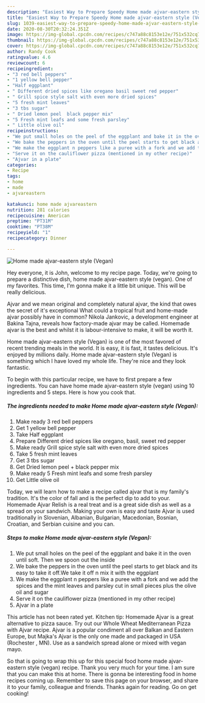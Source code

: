 ```yaml
---
description: "Easiest Way to Prepare Speedy Home made ajvar-eastern style (Vegan)"
title: "Easiest Way to Prepare Speedy Home made ajvar-eastern style (Vegan)"
slug: 1039-easiest-way-to-prepare-speedy-home-made-ajvar-eastern-style-vegan
date: 2020-08-30T20:32:24.351Z
image: https://img-global.cpcdn.com/recipes/c747a88c8153e12e/751x532cq70/home-made-ajvar-eastern-style-vegan-recipe-main-photo.jpg
thumbnail: https://img-global.cpcdn.com/recipes/c747a88c8153e12e/751x532cq70/home-made-ajvar-eastern-style-vegan-recipe-main-photo.jpg
cover: https://img-global.cpcdn.com/recipes/c747a88c8153e12e/751x532cq70/home-made-ajvar-eastern-style-vegan-recipe-main-photo.jpg
author: Randy Cook
ratingvalue: 4.6
reviewcount: 6
recipeingredient:
- "3 red bell peppers"
- "1 yellow bell pepper"
- "Half eggplant"
- " Different dried spices like oregano basil sweet red pepper"
- " Grill spice style salt with even more dried spices"
- "5 fresh mint leaves"
- "3 tbs sugar"
- " Dried lemon peel  black pepper mix"
- "5 Fresh mint leafs and some fresh parsley"
- " Little olive oil"
recipeinstructions:
- "We put small holes on the peel of the eggplant and bake it in the oven until soft. Then we spoon out the inside"
- "We bake the peppers in the oven until the peel starts to get black and its easy to take it off.We take it off n mix it with the eggplant"
- "We make the eggplant n peppers like a puree with a fork and we add the spices and the mint leaves and parsley cut in small pieces plus the olive oil and sugar"
- "Serve it on the cauliflower pizza (mentioned in my other recipe)"
- "Ajvar in a plate"
categories:
- Recipe
tags:
- home
- made
- ajvareastern

katakunci: home made ajvareastern 
nutrition: 281 calories
recipecuisine: American
preptime: "PT31M"
cooktime: "PT38M"
recipeyield: "1"
recipecategory: Dinner

---
```



![Home made ajvar-eastern style (Vegan)](https://img-global.cpcdn.com/recipes/c747a88c8153e12e/751x532cq70/home-made-ajvar-eastern-style-vegan-recipe-main-photo.jpg)

Hey everyone, it is John, welcome to my recipe page. Today, we're going to prepare a distinctive dish, home made ajvar-eastern style (vegan). One of my favorites. This time, I'm gonna make it a little bit unique. This will be really delicious.

Ajvar and we mean original and completely natural ajvar, the kind that owes the secret of it&#39;s exceptional What could a tropical fruit and home-made ajvar possibly have in common? Nikola Jankovic, a development engineer at Bakina Tajna, reveals how factory-made ajvar may be called. Homemade ajvar is the best and whilst it is labour-intensive to make, it will be worth it.

Home made ajvar-eastern style (Vegan) is one of the most favored of recent trending meals in the world. It is easy, it is fast, it tastes delicious. It's enjoyed by millions daily. Home made ajvar-eastern style (Vegan) is something which I have loved my whole life. They're nice and they look fantastic.


To begin with this particular recipe, we have to first prepare a few ingredients. You can have home made ajvar-eastern style (vegan) using 10 ingredients and 5 steps. Here is how you cook that.

<!--inarticleads1-->

##### The ingredients needed to make Home made ajvar-eastern style (Vegan):

1. Make ready 3 red bell peppers
1. Get 1 yellow bell pepper
1. Take Half eggplant
1. Prepare  Different dried spices like oregano, basil, sweet red pepper
1. Make ready  Grill spice style salt with even more dried spices
1. Take 5 fresh mint leaves
1. Get 3 tbs sugar
1. Get  Dried lemon peel + black pepper mix
1. Make ready 5 Fresh mint leafs and some fresh parsley
1. Get  Little olive oil


Today, we will learn how to make a recipe called ajvar that is my family&#39;s tradition. It&#39;s the color of fall and is the perfect dip to add to your. Homemade Ajvar Relish is a real treat and is a great side dish as well as a spread on your sandwich. Making your own is easy and taste Ajvar is used traditionally in Slovenian, Albanian, Bulgarian, Macedonian, Bosnian, Croatian, and Serbian cuisine and you can. 

<!--inarticleads2-->

##### Steps to make Home made ajvar-eastern style (Vegan):

1. We put small holes on the peel of the eggplant and bake it in the oven until soft. Then we spoon out the inside
1. We bake the peppers in the oven until the peel starts to get black and its easy to take it off.We take it off n mix it with the eggplant
1. We make the eggplant n peppers like a puree with a fork and we add the spices and the mint leaves and parsley cut in small pieces plus the olive oil and sugar
1. Serve it on the cauliflower pizza (mentioned in my other recipe)
1. Ajvar in a plate


This article has not been rated yet. Kitchen tip: Homemade Ajvar is a great alternative to pizza sauce. Try out our Whole Wheat Mediterranean Pizza with Ajvar recipe. Ajvar is a popular condiment all over Balkan and Eastern Europe, but Majka&#39;s Ajvar is the only one made and packaged in USA (Rochester , MN). Use as a sandwich spread alone or mixed with vegan mayo. 

So that is going to wrap this up for this special food home made ajvar-eastern style (vegan) recipe. Thank you very much for your time. I am sure that you can make this at home. There is gonna be interesting food in home recipes coming up. Remember to save this page on your browser, and share it to your family, colleague and friends. Thanks again for reading. Go on get cooking!
